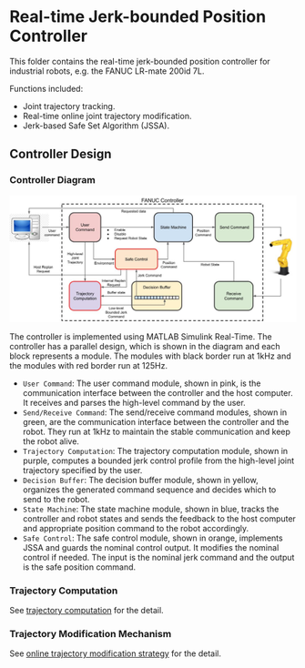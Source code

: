 # Real-time Jerk-bounded Position Controller

This folder contains the real-time jerk-bounded position controller for industrial robots, e.g. the FANUC LR-mate 200id 7L.

Functions included:
* Joint trajectory tracking.
* Real-time online joint trajectory modification.
* Jerk-based Safe Set Algorithm (JSSA).

## Controller Design

### Controller Diagram

<img src="doc/controller_design.jpg" width="900">

The controller is implemented using MATLAB Simulink Real-Time. 
The controller has a parallel design, which is shown in the diagram and each block represents a module.
The modules with black border run at 1kHz and the modules with red border run at 125Hz.

* `User Command`: The user command module, shown in pink, is the communication interface between the controller and the host computer. It receives and parses the high-level command by the user.
* `Send/Receive Command`: The send/receive command modules, shown in green, are the communication interface between the controller and the robot. They run at 1kHz to maintain the stable communication and keep the robot alive.
* `Trajectory Computation`: The trajectory computation module, shown in purple, computes a bounded jerk control profile from the high-level joint trajectory specified by the user.
* `Decision Buffer`: The decision buffer module, shown in yellow, organizes the generated command sequence and decides which to send to the robot.
* `State Machine`: The state machine module, shown in blue, tracks the controller and robot states and sends the feedback to the host computer and appropriate position command to the robot accordingly.
* `Safe Control`: The safe control module, shown in orange, implements JSSA and guards the nominal control output. It modifies the nominal control if needed. The input is the nominal jerk command and the output is the safe position command.

### Trajectory Computation
See [trajectory computation](https://drive.google.com/file/d/1cCfQcyXHuPSSkdjDL4oviiMjiLxOBj-5/view?usp=sharing) for the detail.

### Trajectory Modification Mechanism
See [online trajectory modification strategy](https://docs.google.com/presentation/d/1FJ9bxuhrR9TpgFnQ6SVKff9BUiEN4-DrA1mfjJ-wFig/edit?usp=sharing) for the detail.
